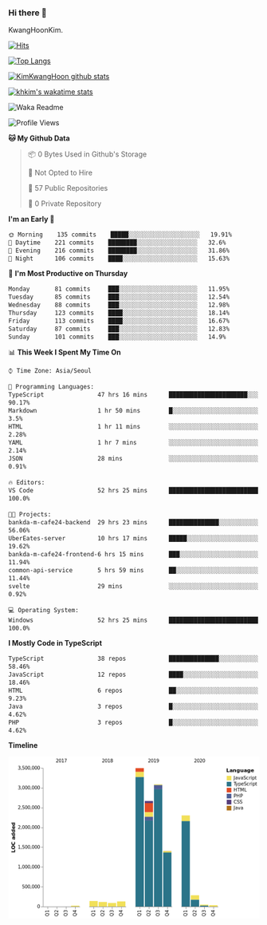 ### Hi there 👋

KwangHoonKim.

[![Hits](https://hits.seeyoufarm.com/api/count/incr/badge.svg?url=https%3A%2F%2Fgithub.com%2Frhkdgns95)](https://hits.seeyoufarm.com)  

[![Top Langs](https://github-readme-stats.vercel.app/api/top-langs/?username=rhkdgns95&layout=compact)](https://github.com/anuraghazra/github-readme-stats)   

[![KimKwangHoon github stats](https://github-readme-stats.vercel.app/api?username=rhkdgns95&show_icons=true)](https://github.com/anuraghazra/github-readme-stats)  

[![khkim's wakatime stats](https://github-readme-stats.vercel.app/api/wakatime?username=rhkdgns95)](https://github.com/anuraghazra/github-readme-stats)

<!--
**rhkdgns95/rhkdgns95** is a ✨ _special_ ✨ repository because its `README.md` (this file) appears on your GitHub profile.

Here are some ideas to get you started:

- 🔭 I’m currently working on ...
- 🌱 I’m currently learning ...
- 👯 I’m looking to collaborate on ...
- 🤔 I’m looking for help with ...
- 💬 Ask me about ...
- 📫 How to reach me: ...
- 😄 Pronouns: ...
- ⚡ Fun fact: ...
-->



![Waka Readme](https://github.com/rhkdgns95/rhkdgns95/workflows/Waka%20Readme/badge.svg)
<!--START_SECTION:waka-->
![Profile Views](http://img.shields.io/badge/Profile%20Views-6-blue)

**🐱 My Github Data** 

> 📦 0 Bytes Used in Github's Storage 
 > 
> 🚫 Not Opted to Hire
 > 
> 📜 57 Public Repositories
 > 
> 🔑 0 Private Repository 
 > 
**I'm an Early 🐤** 

```text
🌞 Morning    135 commits    █████░░░░░░░░░░░░░░░░░░░░   19.91% 
🌆 Daytime    221 commits    ████████░░░░░░░░░░░░░░░░░   32.6% 
🌃 Evening    216 commits    ████████░░░░░░░░░░░░░░░░░   31.86% 
🌙 Night      106 commits    ████░░░░░░░░░░░░░░░░░░░░░   15.63%

```
📅 **I'm Most Productive on Thursday** 

```text
Monday       81 commits     ███░░░░░░░░░░░░░░░░░░░░░░   11.95% 
Tuesday      85 commits     ███░░░░░░░░░░░░░░░░░░░░░░   12.54% 
Wednesday    88 commits     ███░░░░░░░░░░░░░░░░░░░░░░   12.98% 
Thursday     123 commits    ████░░░░░░░░░░░░░░░░░░░░░   18.14% 
Friday       113 commits    ████░░░░░░░░░░░░░░░░░░░░░   16.67% 
Saturday     87 commits     ███░░░░░░░░░░░░░░░░░░░░░░   12.83% 
Sunday       101 commits    ███░░░░░░░░░░░░░░░░░░░░░░   14.9%

```


📊 **This Week I Spent My Time On** 

```text
⌚︎ Time Zone: Asia/Seoul

💬 Programming Languages: 
TypeScript               47 hrs 16 mins      ██████████████████████░░░   90.17% 
Markdown                 1 hr 50 mins        █░░░░░░░░░░░░░░░░░░░░░░░░   3.5% 
HTML                     1 hr 11 mins        ░░░░░░░░░░░░░░░░░░░░░░░░░   2.28% 
YAML                     1 hr 7 mins         ░░░░░░░░░░░░░░░░░░░░░░░░░   2.14% 
JSON                     28 mins             ░░░░░░░░░░░░░░░░░░░░░░░░░   0.91%

🔥 Editors: 
VS Code                  52 hrs 25 mins      █████████████████████████   100.0%

🐱‍💻 Projects: 
bankda-m-cafe24-backend  29 hrs 23 mins      ██████████████░░░░░░░░░░░   56.06% 
UberEates-server         10 hrs 17 mins      █████░░░░░░░░░░░░░░░░░░░░   19.62% 
bankda-m-cafe24-frontend-6 hrs 15 mins       ███░░░░░░░░░░░░░░░░░░░░░░   11.94% 
common-api-service       5 hrs 59 mins       ██░░░░░░░░░░░░░░░░░░░░░░░   11.44% 
svelte                   29 mins             ░░░░░░░░░░░░░░░░░░░░░░░░░   0.92%

💻 Operating System: 
Windows                  52 hrs 25 mins      █████████████████████████   100.0%

```

**I Mostly Code in TypeScript** 

```text
TypeScript               38 repos            ██████████████░░░░░░░░░░░   58.46% 
JavaScript               12 repos            ████░░░░░░░░░░░░░░░░░░░░░   18.46% 
HTML                     6 repos             ██░░░░░░░░░░░░░░░░░░░░░░░   9.23% 
Java                     3 repos             █░░░░░░░░░░░░░░░░░░░░░░░░   4.62% 
PHP                      3 repos             █░░░░░░░░░░░░░░░░░░░░░░░░   4.62%

```


**Timeline**

![Chart not found](https://raw.githubusercontent.com/rhkdgns95/rhkdgns95/master/charts/bar_graph.png) 


<!--END_SECTION:waka-->
